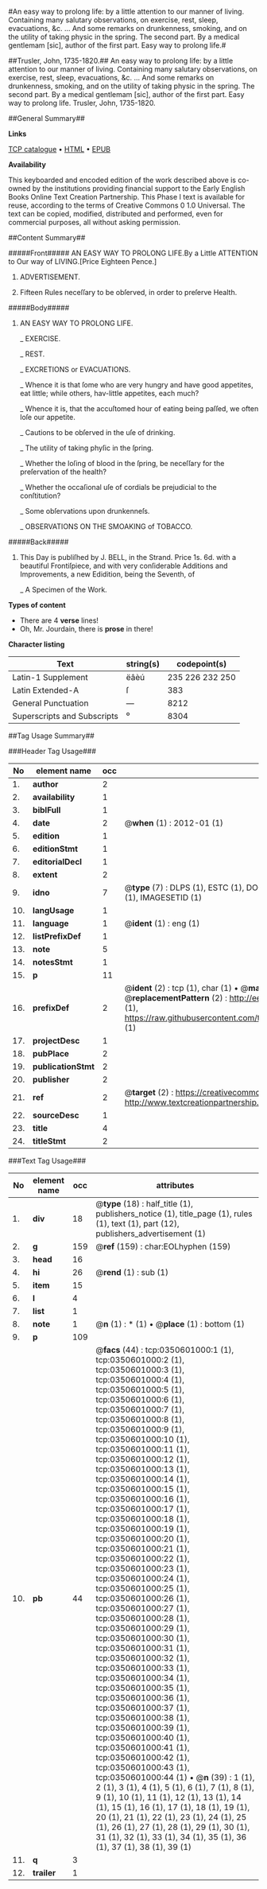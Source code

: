 #An easy way to prolong life: by a little attention to our manner of living. Containing many salutary observations, on exercise, rest, sleep, evacuations, &c. ... And some remarks on drunkenness, smoking, and on the utility of taking physic in the spring. The second part. By a medical gentlemam [sic], author of the first part. Easy way to prolong life.#

##Trusler, John, 1735-1820.##
An easy way to prolong life: by a little attention to our manner of living. Containing many salutary observations, on exercise, rest, sleep, evacuations, &c. ... And some remarks on drunkenness, smoking, and on the utility of taking physic in the spring. The second part. By a medical gentlemam [sic], author of the first part.
Easy way to prolong life.
Trusler, John, 1735-1820.

##General Summary##

**Links**

[TCP catalogue](http://www.ota.ox.ac.uk/tcp/)  • 
[HTML](http://tei.it.ox.ac.uk/tcp/Texts-HTML/free/004/004787556.html)  • 
[EPUB](http://tei.it.ox.ac.uk/tcp/Texts-EPUB/free/004/004787556.epub)

**Availability**

This keyboarded and encoded edition of the
	       work described above is co-owned by the institutions
	       providing financial support to the Early English Books
	       Online Text Creation Partnership. This Phase I text is
	       available for reuse, according to the terms of Creative
	       Commons 0 1.0 Universal. The text can be copied,
	       modified, distributed and performed, even for
	       commercial purposes, all without asking permission.


##Content Summary##

#####Front#####
AN EASY WAY TO PROLONG LIFE.By a Little ATTENTION to Our way of LIVING.[Price Eighteen Pence.]
1. ADVERTISEMENT.

1. Fifteen Rules neceſſary to be obſerved, in order to preſerve Health.

#####Body#####

1. AN EASY WAY TO PROLONG LIFE.

    _ EXERCISE.

    _ REST.

    _ EXCRETIONS or EVACUATIONS.

    _ Whence it is that ſome who are very hungry and have good appetites, eat little; while others, hav-little appetites, each much?

    _ Whence it is, that the accuſtomed hour of eating being paſſed, we often loſe our appetite.

    _ Cautions to be obſerved in the uſe of drinking.

    _ The utility of taking phyſic in the ſpring.

    _ Whether the loſing of blood in the ſpring, be neceſſary for the preſervation of the health?

    _ Whether the occaſional uſe of cordials be prejudicial to the conſtitution?

    _ Some obſervations upon drunkenneſs.

    _ OBSERVATIONS ON THE SMOAKING of TOBACCO.

#####Back#####

1. This Day is publiſhed by J. BELL, in the Strand. Price 1s. 6d. with a beautiful Frontiſpiece, and with very conſiderable Additions and Improvements, a new Edidition, being the Seventh, of

    _ A Specimen of the Work.

**Types of content**

  * There are 4 **verse** lines!
  * Oh, Mr. Jourdain, there is **prose** in there!

**Character listing**


|Text|string(s)|codepoint(s)|
|---|---|---|
|Latin-1 Supplement|ëâèú|235 226 232 250|
|Latin Extended-A|ſ|383|
|General Punctuation|—|8212|
|Superscripts             and Subscripts|⁰|8304|

##Tag Usage Summary##

###Header Tag Usage###

|No|element name|occ|attributes|
|---|---|---|---|
|1.|__author__|2||
|2.|__availability__|1||
|3.|__biblFull__|1||
|4.|__date__|2| @__when__ (1) : 2012-01 (1)|
|5.|__edition__|1||
|6.|__editionStmt__|1||
|7.|__editorialDecl__|1||
|8.|__extent__|2||
|9.|__idno__|7| @__type__ (7) : DLPS (1), ESTC (1), DOCNO (1), TCP (1), GALEDOCNO (1), CONTENTSET (1), IMAGESETID (1)|
|10.|__langUsage__|1||
|11.|__language__|1| @__ident__ (1) : eng (1)|
|12.|__listPrefixDef__|1||
|13.|__note__|5||
|14.|__notesStmt__|1||
|15.|__p__|11||
|16.|__prefixDef__|2| @__ident__ (2) : tcp (1), char (1)  •  @__matchPattern__ (2) : ([0-9\-]+):([0-9IVX]+) (1), (.+) (1)  •  @__replacementPattern__ (2) : http://eebo.chadwyck.com/downloadtiff?vid=$1&page=$2 (1), https://raw.githubusercontent.com/textcreationpartnership/Texts/master/tcpchars.xml#$1 (1)|
|17.|__projectDesc__|1||
|18.|__pubPlace__|2||
|19.|__publicationStmt__|2||
|20.|__publisher__|2||
|21.|__ref__|2| @__target__ (2) : https://creativecommons.org/publicdomain/zero/1.0/ (1), http://www.textcreationpartnership.org/docs/. (1)|
|22.|__sourceDesc__|1||
|23.|__title__|4||
|24.|__titleStmt__|2||


###Text Tag Usage###

|No|element name|occ|attributes|
|---|---|---|---|
|1.|__div__|18| @__type__ (18) : half_title (1), publishers_notice (1), title_page (1), rules (1), text (1), part (12), publishers_advertisement (1)|
|2.|__g__|159| @__ref__ (159) : char:EOLhyphen (159)|
|3.|__head__|16||
|4.|__hi__|26| @__rend__ (1) : sub (1)|
|5.|__item__|15||
|6.|__l__|4||
|7.|__list__|1||
|8.|__note__|1| @__n__ (1) : * (1)  •  @__place__ (1) : bottom (1)|
|9.|__p__|109||
|10.|__pb__|44| @__facs__ (44) : tcp:0350601000:1 (1), tcp:0350601000:2 (1), tcp:0350601000:3 (1), tcp:0350601000:4 (1), tcp:0350601000:5 (1), tcp:0350601000:6 (1), tcp:0350601000:7 (1), tcp:0350601000:8 (1), tcp:0350601000:9 (1), tcp:0350601000:10 (1), tcp:0350601000:11 (1), tcp:0350601000:12 (1), tcp:0350601000:13 (1), tcp:0350601000:14 (1), tcp:0350601000:15 (1), tcp:0350601000:16 (1), tcp:0350601000:17 (1), tcp:0350601000:18 (1), tcp:0350601000:19 (1), tcp:0350601000:20 (1), tcp:0350601000:21 (1), tcp:0350601000:22 (1), tcp:0350601000:23 (1), tcp:0350601000:24 (1), tcp:0350601000:25 (1), tcp:0350601000:26 (1), tcp:0350601000:27 (1), tcp:0350601000:28 (1), tcp:0350601000:29 (1), tcp:0350601000:30 (1), tcp:0350601000:31 (1), tcp:0350601000:32 (1), tcp:0350601000:33 (1), tcp:0350601000:34 (1), tcp:0350601000:35 (1), tcp:0350601000:36 (1), tcp:0350601000:37 (1), tcp:0350601000:38 (1), tcp:0350601000:39 (1), tcp:0350601000:40 (1), tcp:0350601000:41 (1), tcp:0350601000:42 (1), tcp:0350601000:43 (1), tcp:0350601000:44 (1)  •  @__n__ (39) : 1 (1), 2 (1), 3 (1), 4 (1), 5 (1), 6 (1), 7 (1), 8 (1), 9 (1), 10 (1), 11 (1), 12 (1), 13 (1), 14 (1), 15 (1), 16 (1), 17 (1), 18 (1), 19 (1), 20 (1), 21 (1), 22 (1), 23 (1), 24 (1), 25 (1), 26 (1), 27 (1), 28 (1), 29 (1), 30 (1), 31 (1), 32 (1), 33 (1), 34 (1), 35 (1), 36 (1), 37 (1), 38 (1), 39 (1)|
|11.|__q__|3||
|12.|__trailer__|1||
